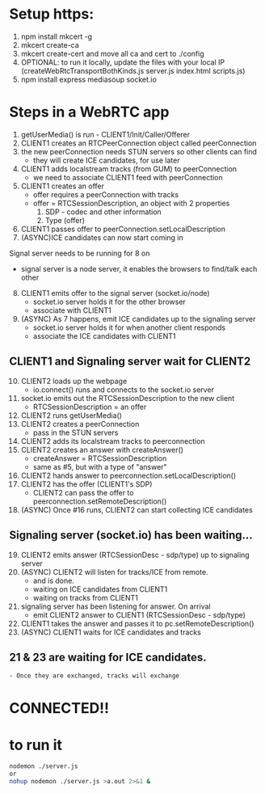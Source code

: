 # Setup https:

1. npm install mkcert -g
2. mkcert create-ca
3. mkcert create-cert and move all ca and cert to ./config
4. OPTIONAL: to run it locally, update the files with your local IP (createWebRtcTransportBothKinds.js server.js index.html scripts.js)
5. npm install express mediasoup socket.io

# Steps in a WebRTC app

1. getUserMedia() is run - CLIENT1/Init/Caller/Offerer
2. CLIENT1 creates an RTCPeerConnection object called peerConnection
3. the new peerConnection needs STUN servers so other clients can find
   - they will create ICE candidates, for use later
4. CLIENT1 adds localstream tracks (from GUM) to peerConnection
   - we need to associate CLIENT1 feed with peerConnection
5. CLIENT1 creates an offer
   - offer requires a peerConnection with tracks
   - offer = RTCSessionDescription, an object with 2 properties
     1. SDP - codec and other information
     2. Type (offer)
6. CLIENT1 passes offer to peerConnection.setLocalDescription
7. (ASYNC)ICE candidates can now start coming in

Signal server needs to be running for 8 on

- signal server is a node server, it enables the browsers to find/talk each other

8. CLIENT1 emits offer to the signal server (socket.io/node)
   - socket.io server holds it for the other browser
   - associate with CLIENT1
9. (ASYNC) As 7 happens, emit ICE candidates up to the signaling server
   - socket.io server holds it for when another client responds
   - associate the ICE candidates with CLIENT1

## CLIENT1 and Signaling server wait for CLIENT2

10. CLIENT2 loads up the webpage
    - io.connect() runs and connects to the socket.io server
11. socket.io emits out the RTCSessionDescription to the new client
    - RTCSessionDescription = an offer
12. CLIENT2 runs getUserMedia()
13. CLIENT2 creates a peerConnection
    - pass in the STUN servers
14. CLIENT2 adds its localstream tracks to peerconnection
15. CLIENT2 creates an answer with createAnswer()
    - createAnswer = RTCSessionDescription
    - same as #5, but with a type of "answer"
16. CLIENT2 hands answer to peerconnection.setLocalDescription()
17. CLIENT2 has the offer (CLIENT1's SDP)
    - CLIENT2 can pass the offer to peerconnection.setRemoteDescription()
18. (ASYNC) Once #16 runs, CLIENT2 can start collecting ICE candidates

## Signaling server (socket.io) has been waiting...

19. CLIENT2 emits answer (RTCSessionDesc - sdp/type) up to signaling server
20. (ASYNC) CLIENT2 will listen for tracks/ICE from remote.
    - and is done.
    - waiting on ICE candidates from CLIENT1
    - waiting on tracks from CLIENT1
21. signaling server has been listening for answer. On arrival
    - emit CLIENT2 answer to CLIENT1 (RTCSessionDesc - sdp/type)
22. CLIENT1 takes the answer and passes it to pc.setRemoteDescription()
23. (ASYNC) CLIENT1 waits for ICE candidates and tracks

## 21 & 23 are waiting for ICE candidates.

    - Once they are exchanged, tracks will exchange

# CONNECTED!!

# to run it

```sh
nodemon ./server.js
or
nohup nodemon ./server.js >a.out 2>&1 &
```
